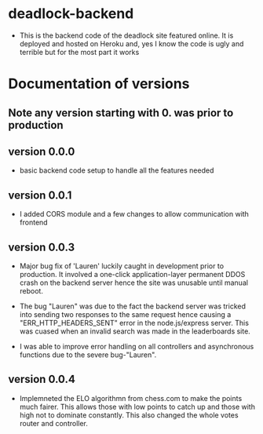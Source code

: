 # deadlock-backend
- This is the backend code of the deadlock site featured online. It is deployed and hosted on Heroku and, yes I know the code is ugly and terrible but for the most part it works

# Documentation of versions
## Note any version starting with 0. was prior to production

## version 0.0.0
- basic backend code setup to handle all the features needed

## version 0.0.1
- I added CORS module and a few changes to allow communication with frontend

## version 0.0.3

- Major bug fix of 'Lauren' luckily caught in development prior to production. It involved a one-click application-layer permanent DDOS crash on the backend server hence the site was unusable until manual reboot.

- The bug "Lauren" was due to the fact the backend server was tricked into sending two responses to the same request hence causing a "ERR_HTTP_HEADERS_SENT" error in the node.js/express server. This was cuased when an invalid search was made in the leaderboards site.

- I was able to improve error handling on all controllers and asynchronous functions due to the severe bug-"Lauren".

## version 0.0.4

- Implemneted the ELO algorithmn from chess.com to make the points much fairer. This allows those with low points to catch up and those with high not to dominate constantly. This also changed the whole votes router and controller.

